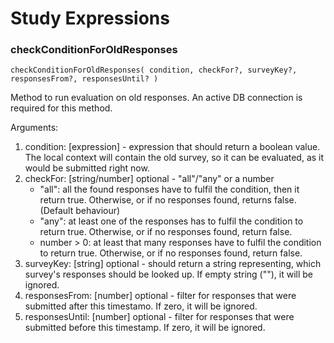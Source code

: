 # Study Expressions

### checkConditionForOldResponses

`
checkConditionForOldResponses( condition, checkFor?, surveyKey?, responsesFrom?, responsesUntil? )
`

Method to run evaluation on old responses. An active DB connection is required for this method.

Arguments:
1. condition: [expression] - expression that should return a boolean value. The local context will contain the old survey, so it can be evaluated, as it would be submitted right now.
2. checkFor: [string/number] optional - "all"/"any" or a number
    - "all": all the found responses have to fulfil the condition, then it return true. Otherwise, or if no responses found, returns false. (Default behaviour)
    - "any": at least one of the responses has to fulfil the condition to return true. Otherwise, or if no responses found, return false.
    - number > 0: at least that many responses have to fulfil the condition to return true. Otherwise, or if no responses found, return false.
3. surveyKey: [string] optional - should return a string representing, which survey's responses should be looked up. If empty string (""), it will be ignored.
4. responsesFrom: [number] optional - filter for responses that were submitted after this timestamo. If zero, it will be ignored.
5. responsesUntil: [number] optional - filter for responses that were submitted before this timestamp. If zero, it will be ignored.